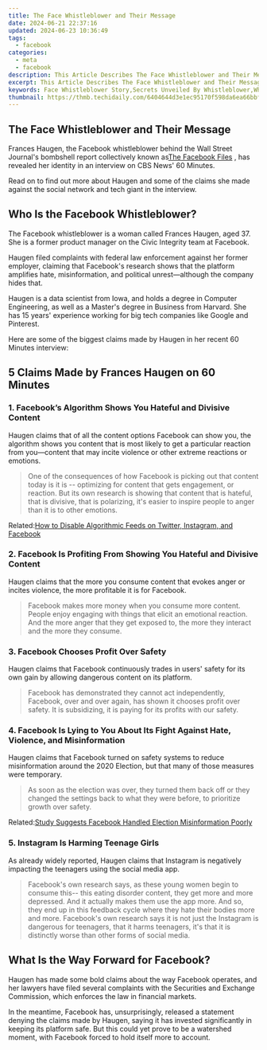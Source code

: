 ```yaml
---
title: The Face Whistleblower and Their Message
date: 2024-06-21 22:37:16
updated: 2024-06-23 10:36:49
tags:
  - facebook
categories:
  - meta
  - facebook
description: This Article Describes The Face Whistleblower and Their Message
excerpt: This Article Describes The Face Whistleblower and Their Message
keywords: Face Whistleblower Story,Secrets Unveiled By Whistleblower,Whistleblowing Insider Truth,Expose,Confidentiality Breaker's Message,WhistleBlower's Testimony,Inside Face Disclosure Tale
thumbnail: https://thmb.techidaily.com/6404644d3e1ec95170f598da6ea66bbff597c34cc3f9580cc8d7755b3643dcab.png
---
```


## The Face Whistleblower and Their Message

 Frances Haugen, the Facebook whistleblower behind the Wall Street Journal's bombshell report collectively known as[The Facebook Files](https://www.wsj.com/articles/the-facebook-files-11631713039) , has revealed her identity in an interview on CBS News' 60 Minutes.

 Read on to find out more about Haugen and some of the claims she made against the social network and tech giant in the interview.

## Who Is the Facebook Whistleblower?

 The Facebook whistleblower is a woman called Frances Haugen, aged 37\. She is a former product manager on the Civic Integrity team at Facebook.

 Haugen filed complaints with federal law enforcement against her former employer, claiming that Facebook's research shows that the platform amplifies hate, misinformation, and political unrest—although the company hides that.

 Haugen is a data scientist from Iowa, and holds a degree in Computer Engineering, as well as a Master's degree in Business from Harvard. She has 15 years' experience working for big tech companies like Google and Pinterest.

 Here are some of the biggest claims made by Haugen in her recent 60 Minutes interview:

## 5 Claims Made by Frances Haugen on 60 Minutes

### 1\. Facebook’s Algorithm Shows You Hateful and Divisive Content

 Haugen claims that of all the content options Facebook can show you, the algorithm shows you content that is most likely to get a particular reaction from you—content that may incite violence or other extreme reactions or emotions.

> One of the consequences of how Facebook is picking out that content today is it is -- optimizing for content that gets engagement, or reaction. But its own research is showing that content that is hateful, that is divisive, that is polarizing, it's easier to inspire people to anger than it is to other emotions.

 Related:[How to Disable Algorithmic Feeds on Twitter, Instagram, and Facebook](https://www.makeuseof.com/tag/how-and-why-to-disable-algorithmic-feeds-on-twitter-instagram-and-facebook/)

### 2\. Facebook Is Profiting From Showing You Hateful and Divisive Content

 Haugen claims that the more you consume content that evokes anger or incites violence, the more profitable it is for Facebook.

> Facebook makes more money when you consume more content. People enjoy engaging with things that elicit an emotional reaction. And the more anger that they get exposed to, the more they interact and the more they consume.

### 3\. Facebook Chooses Profit Over Safety

 Haugen claims that Facebook continuously trades in users' safety for its own gain by allowing dangerous content on its platform.

> Facebook has demonstrated they cannot act independently, Facebook, over and over again, has shown it chooses profit over safety. It is subsidizing, it is paying for its profits with our safety.

### 4\. Facebook Is Lying to You About Its Fight Against Hate, Violence, and Misinformation

 Haugen claims that Facebook turned on safety systems to reduce misinformation around the 2020 Election, but that many of those measures were temporary.

> As soon as the election was over, they turned them back off or they changed the settings back to what they were before, to prioritize growth over safety.

 Related:[Study Suggests Facebook Handled Election Misinformation Poorly](https://www.makeuseof.com/study-facebook-election-misinformation/)

### 5\. Instagram Is Harming Teenage Girls

 As already widely reported, Haugen claims that Instagram is negatively impacting the teenagers using the social media app.

> Facebook's own research says, as these young women begin to consume this-- this eating disorder content, they get more and more depressed. And it actually makes them use the app more. And so, they end up in this feedback cycle where they hate their bodies more and more. Facebook's own research says it is not just the Instagram is dangerous for teenagers, that it harms teenagers, it's that it is distinctly worse than other forms of social media.

## What Is the Way Forward for Facebook?

 Haugen has made some bold claims about the way Facebook operates, and her lawyers have filed several complaints with the Securities and Exchange Commission, which enforces the law in financial markets.

 In the meantime, Facebook has, unsurprisingly, released a statement denying the claims made by Haugen, saying it has invested significantly in keeping its platform safe. But this could yet prove to be a watershed moment, with Facebook forced to hold itself more to account.


<ins class="adsbygoogle"
     style="display:block"
     data-ad-format="autorelaxed"
     data-ad-client="ca-pub-7571918770474297"
     data-ad-slot="1223367746"></ins>



<ins class="adsbygoogle"
     style="display:block"
     data-ad-client="ca-pub-7571918770474297"
     data-ad-slot="8358498916"
     data-ad-format="auto"
     data-full-width-responsive="true"></ins>
